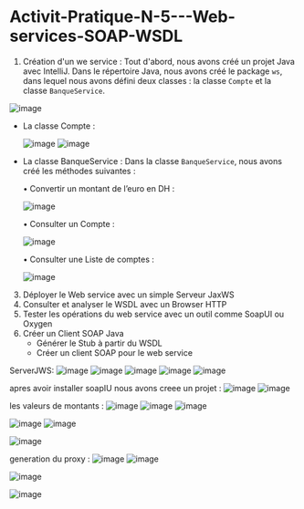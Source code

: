 # Activit-Pratique-N-5---Web-services-SOAP-WSDL

1. Création d'un we service  :
     Tout d'abord, nous avons créé un projet Java avec IntelliJ. Dans le répertoire Java, nous avons créé le package `ws`, dans lequel nous avons défini deux classes : la classe `Compte` et la classe `BanqueService`.
   

![image](https://github.com/SanaeHelen/Activit-Pratique-N-5---Web-services-SOAP-WSDL/assets/136022070/9dba1f8a-33ae-48c4-a44d-82aa7effdc27)


   - La classe Compte :
     
     ![image](https://github.com/SanaeHelen/Activit-Pratique-N-5---Web-services-SOAP-WSDL/assets/136022070/a139892c-6f97-43e2-8341-827e2ac35b45)
     ![image](https://github.com/SanaeHelen/Activit-Pratique-N-5---Web-services-SOAP-WSDL/assets/136022070/c74c7884-ca95-45be-a064-0328823d6cdb)

   - La classe BanqueService :
       Dans la classe `BanqueService`, nous avons créé les méthodes suivantes :

     
     • Convertir un montant de l’euro en DH :
     
        ![image](https://github.com/SanaeHelen/Activit-Pratique-N-5---Web-services-SOAP-WSDL/assets/136022070/0b3c12a1-5a5b-4971-83cf-fc1466247348)

     • Consulter un Compte :
     
       ![image](https://github.com/SanaeHelen/Activit-Pratique-N-5---Web-services-SOAP-WSDL/assets/136022070/cd6b3d52-c8a0-46fd-a40f-fd58ad726eb3)

     • Consulter une Liste de comptes :
     
       ![image](https://github.com/SanaeHelen/Activit-Pratique-N-5---Web-services-SOAP-WSDL/assets/136022070/6aceed36-e610-41de-be0e-ea66f30e69b0)

3. Déployer le Web service avec un simple Serveur JaxWS
4. Consulter et analyser le WSDL avec un Browser HTTP
5. Tester les opérations du web service avec un outil comme SoapUI ou Oxygen
6. Créer un Client SOAP Java
      - Générer le Stub à partir du WSDL
      - Créer un client SOAP pour le web service


ServerJWS: 
![image](https://github.com/SanaeHelen/Activit-Pratique-N-5---Web-services-SOAP-WSDL/assets/136022070/f2ae38b9-d37e-4f6f-93d5-455b5310ea71)
![image](https://github.com/SanaeHelen/Activit-Pratique-N-5---Web-services-SOAP-WSDL/assets/136022070/6fee4002-e218-4bf6-88ee-f4f96274126e)
![image](https://github.com/SanaeHelen/Activit-Pratique-N-5---Web-services-SOAP-WSDL/assets/136022070/98495054-54eb-4401-a8fc-f5bfec0c209f)
![image](https://github.com/SanaeHelen/Activit-Pratique-N-5---Web-services-SOAP-WSDL/assets/136022070/0ff89fcb-e5e5-4ed2-99e5-2e5b81457df1)
![image](https://github.com/SanaeHelen/Activit-Pratique-N-5---Web-services-SOAP-WSDL/assets/136022070/2284b58c-1e63-4678-a4a4-db92a1b19c29)



apres avoir installer soapIU  nous avons creee un projet : 
![image](https://github.com/SanaeHelen/Activit-Pratique-N-5---Web-services-SOAP-WSDL/assets/136022070/eca728d9-112b-4795-b324-ab742e3cb457)
![image](https://github.com/SanaeHelen/Activit-Pratique-N-5---Web-services-SOAP-WSDL/assets/136022070/a1461381-3b6c-4e73-a33c-b26d3d6b18eb)

les valeurs de montants : 
![image](https://github.com/SanaeHelen/Activit-Pratique-N-5---Web-services-SOAP-WSDL/assets/136022070/efef1bd0-63f1-4777-b31a-6d4fb9805273)
![image](https://github.com/SanaeHelen/Activit-Pratique-N-5---Web-services-SOAP-WSDL/assets/136022070/23d084e0-be48-4424-80a8-0f9eeeb946bd)
![image](https://github.com/SanaeHelen/Activit-Pratique-N-5---Web-services-SOAP-WSDL/assets/136022070/a306cb46-8a6e-4091-8d8f-bd1612ee4f7b)

![image](https://github.com/SanaeHelen/Activit-Pratique-N-5---Web-services-SOAP-WSDL/assets/136022070/80e261f8-ef26-43f6-a033-c47c77bd2ec1)
![image](https://github.com/SanaeHelen/Activit-Pratique-N-5---Web-services-SOAP-WSDL/assets/136022070/0ec735e4-bc18-480d-882d-b03f6d39cc82)

![image](https://github.com/SanaeHelen/Activit-Pratique-N-5---Web-services-SOAP-WSDL/assets/136022070/c37229d4-c98f-42e7-89fc-f1e30df10b37)


generation du proxy : 
![image](https://github.com/SanaeHelen/Activit-Pratique-N-5---Web-services-SOAP-WSDL/assets/136022070/370cdb05-f5a0-4df9-96bd-245d4794fe7d)
![image](https://github.com/SanaeHelen/Activit-Pratique-N-5---Web-services-SOAP-WSDL/assets/136022070/370cdb05-f5a0-4df9-96bd-245d4794fe7d)


![image](https://github.com/SanaeHelen/Activit-Pratique-N-5---Web-services-SOAP-WSDL/assets/136022070/64e9b7b9-2be8-4c34-8119-42e85aa5bad2)

![image](https://github.com/SanaeHelen/Activit-Pratique-N-5---Web-services-SOAP-WSDL/assets/136022070/49a1e0ac-12a9-4cfa-84ed-571d0aadf1df)













